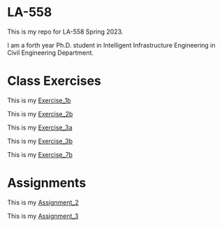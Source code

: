 # LA-558
This is my repo for LA-558 Spring 2023. 

I am a forth year Ph.D. student in Intelligent Infrastructure Engineering in Civil Engineering Department.

# Class Exercises

This is my [Exercise_1b](ex1b/ex1b.md)

This is my [Exercise_2b](Exercises_/ex2b.md)

This is my [Exercise_3a](Exercises_/ex3a.md)

This is my [Exercise_3b](Exercises_/ex3b.md)

This is my [Exercise_7b](Exercises_/)

# Assignments

This is my [Assignment_2](Exercises_/assignment2.md)

This is my [Assignment_3](Exercises_/index.md)
